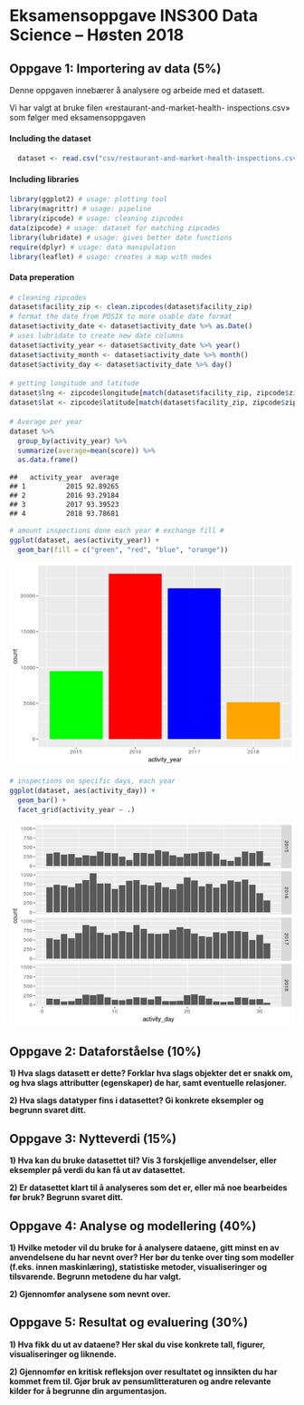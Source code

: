 Eksamensoppgave INS300 Data Science – Høsten 2018
================

Oppgave 1: Importering av data (5%)
-----------------------------------

Denne oppgaven innebærer å analysere og arbeide med et datasett.

Vi har valgt at bruke filen «restaurant-and-market-health- inspections.csv» som følger med eksamensoppgaven

#### Including the dataset

``` r
  dataset <- read.csv("csv/restaurant-and-market-health-inspections.csv")
```

#### Including libraries

``` r
library(ggplot2) # usage: plotting tool
library(magrittr) # usage: pipeline
library(zipcode) # usage: cleaning zipcodes
data(zipcode) # usage: dataset for matching zipcodes
library(lubridate) # usage: gives better date functions
require(dplyr) # usage: data manipulation
library(leaflet) # usage: creates a map with nodes
```

#### Data preperation

``` r
# cleaning zipcodes
dataset$facility_zip <- clean.zipcodes(dataset$facility_zip)
# format the date from POSIX to more usable date format
dataset$activity_date <- dataset$activity_date %>% as.Date()
# uses lubridate to create new date columns
dataset$activity_year <- dataset$activity_date %>% year()
dataset$activity_month <- dataset$activity_date %>% month()
dataset$activity_day <- dataset$activity_date %>% day()

# getting longitude and latitude
dataset$lng <- zipcode$longitude[match(dataset$facility_zip, zipcode$zip)]
dataset$lat <- zipcode$latitude[match(dataset$facility_zip, zipcode$zip)]

# Average per year
dataset %>% 
  group_by(activity_year) %>% 
  summarize(average=mean(score)) %>% 
  as.data.frame()
```

    ##   activity_year  average
    ## 1          2015 92.89265
    ## 2          2016 93.29184
    ## 3          2017 93.39523
    ## 4          2018 93.78681

``` r
# amount inspections done each year # exchange fill #
ggplot(dataset, aes(activity_year)) + 
  geom_bar(fill = c("green", "red", "blue", "orange"))
```

![](README_files/figure-markdown_github/unnamed-chunk-3-1.png)

``` r
# inspections on specific days, each year
ggplot(dataset, aes(activity_day)) + 
  geom_bar() + 
  facet_grid(activity_year ~ .)
```

![](README_files/figure-markdown_github/unnamed-chunk-3-2.png)

Oppgave 2: Dataforståelse (10%)
-------------------------------

**1) Hva slags datasett er dette? Forklar hva slags objekter det er snakk om, og hva slags attributter (egenskaper) de har, samt eventuelle relasjoner.**

**2) Hva slags datatyper fins i datasettet? Gi konkrete eksempler og begrunn svaret ditt.**

Oppgave 3: Nytteverdi (15%)
---------------------------

**1) Hva kan du bruke datasettet til? Vis 3 forskjellige anvendelser, eller eksempler på verdi du kan få ut av datasettet.**

**2) Er datasettet klart til å analyseres som det er, eller må noe bearbeides før bruk? Begrunn svaret ditt.**

Oppgave 4: Analyse og modellering (40%)
---------------------------------------

**1) Hvilke metoder vil du bruke for å analysere dataene, gitt minst en av anvendelsene du har nevnt over? Her bør du tenke over ting som modeller (f.eks. innen maskinlæring), statistiske metoder, visualiseringer og tilsvarende. Begrunn metodene du har valgt.**

**2) Gjennomfør analysene som nevnt over.**

Oppgave 5: Resultat og evaluering (30%)
---------------------------------------

**1) Hva fikk du ut av dataene? Her skal du vise konkrete tall, figurer, visualiseringer og liknende.**

**2) Gjennomfør en kritisk refleksjon over resultatet og innsikten du har kommet frem til. Gjør bruk av pensumlitteraturen og andre relevante kilder for å begrunne din argumentasjon.**
